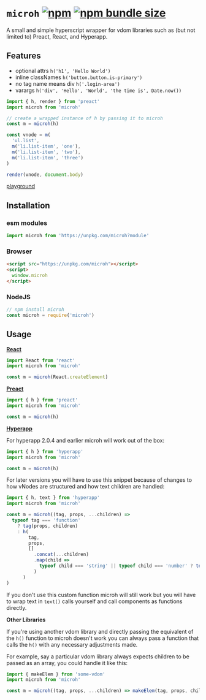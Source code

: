 # `microh` [![npm](https://img.shields.io/npm/v/microh.svg)](https://www.npmjs.com/package/microh) [![npm bundle size](https://img.shields.io/bundlephobia/minzip/microh)](https://unpkg.com/microh@latest/dist/microh.min.js)

A small and simple hyperscript wrapper for vdom libraries such as (but not limited to) Preact, React, and Hyperapp.

## Features

- optional attrs `h('h1', 'Hello World')`
- inline classNames `h('button.button.is-primary')`
- no tag name means div `h('.login-area')`
- varargs `h('div', 'Hello', 'World', 'the time is', Date.now())`

```js
import { h, render } from 'preact'
import microh from 'microh'

// create a wrapped instance of h by passing it to microh
const m = microh(h)

const vnode = m(
  'ul.list',
  m('li.list-item', 'one'),
  m('li.list-item', 'two'),
  m('li.list-item', 'three')
)

render(vnode, document.body)
```

[playground](https://flems.io/#0=N4IgZglgNgpgziAXAbVAOwIYFsZJAOgAsAXLKEAGhAGMB7NYmBvEAXwvW10QICsEqdBk2J4IWAA60ATsQAEwOYQpzpTACYxpc1nLDTaWOQHIJajNWLGAOmnFTZcrBGoHCeg0ePPXtQjbRbAHoguVcYDEY5DDkAd2kMCQkYdTkINDhiDDRqGDlaMCU5ACMATzkJDDg4dIBzNPliWicXN1shTKc5AF4W30IACkIASlt2+k6ANzRaTR6nAeMAVyh8KAhMgFpM0thjFVs5BeN1-ZN6GGNhikPj05VjYljaK5u0I6xF+5NiQjVL663T4nCBnYxgWhLaRXWyjQJoNRoTTSAbTWYwFTqWjUJY4Bj4YqzUrDSggOAwWCWCATPAARgAzIgAEwADjYHBAmBweHw1GqpKEjGYPDYAF1WEA)

## Installation

### esm modules

```js
import microh from 'https://unpkg.com/microh?module'
```

### Browser

```html
<script src="https://unpkg.com/microh"></script>
<script>
  window.microh
</script>
```

### NodeJS

```js
// npm install microh
const microh = require('microh')
```

## Usage

**[React](https://github.com/facebook/react)**

```js
import React from 'react'
import microh from 'microh'

const m = microh(React.createElement)
```

**[Preact](https://github.com/preactjs/preact)**

```js
import { h } from 'preact'
import microh from 'microh'

const m = microh(h)
```

**[Hyperapp](https://github.com/JorgeBucaran/hyperapp)**

For hyperapp 2.0.4 and earlier microh will work out of the box:

```js
import { h } from 'hyperapp'
import microh from 'microh'

const m = microh(h)
```

For later versions you will have to use this snippet because of changes to how vNodes are structured and how text children are handled:

```js
import { h, text } from 'hyperapp'
import microh from 'microh'

const m = microh((tag, props, ...children) =>
  typeof tag === 'function'
    ? tag(props, children)
    : h(
        tag,
        props,
        []
          .concat(...children)
          .map(child =>
            typeof child === 'string' || typeof child === 'number' ? text(child) : child
          )
      )
)
```

If you don't use this custom function microh will still work but you will have to wrap text in `text()` calls yourself and call components as functions directly.

**Other Libraries**

If you're using another vdom library and directly passing the equivalent of the `h()` function to microh doesn't work you can always pass a function that calls the `h()` with any necessary adjustments made.

For example, say a particular vdom library always expects children to be passed as an array, you could handle it like this:

```js
import { makeElem } from 'some-vdom'
import microh from 'microh'

const m = microh((tag, props, ...children) => makeElem(tag, props, children))
```
